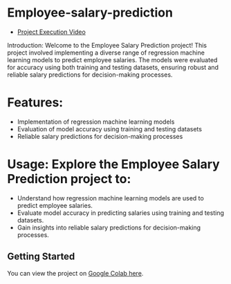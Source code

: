 # Employee-salary-prediction

- [Project Execution Video ](https://drive.google.com/drive/folders/10nPZF8e482uv-t9EEBWBGqltgt1OPf5M)

Introduction: Welcome to the Employee Salary Prediction project! This project involved implementing a diverse range of regression machine learning models to predict employee salaries. The models were evaluated for accuracy using both training and testing datasets, ensuring robust and reliable salary predictions for decision-making processes.

# Features:
- Implementation of regression machine learning models
- Evaluation of model accuracy using training and testing datasets
- Reliable salary predictions for decision-making processes

# Usage: Explore the Employee Salary Prediction project to:
- Understand how regression machine learning models are used to predict employee salaries.
- Evaluate model accuracy in predicting salaries using training and testing datasets.
- Gain insights into reliable salary predictions for decision-making processes.

## Getting Started

You can view the project on [Google Colab here](https://colab.research.google.com/drive/1LCLNxwVaeKkAsIilatQT-sbkGLPS8RZO#scrollTo=GsO5ZbsZ4p-z).

